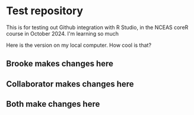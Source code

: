 # Test repository
This is for testing out Github integration with R Studio, in the NCEAS coreR course in October 2024. I'm learning so much

Here is the version on my local computer. How cool is that?

## Brooke makes changes here



## Collaborator makes changes here



## Both make changes here